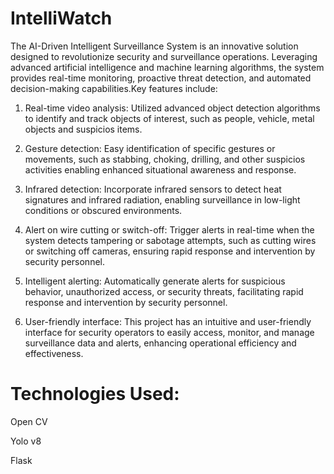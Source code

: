 # IntelliWatch
The AI-Driven Intelligent Surveillance System is an innovative solution designed to revolutionize security and surveillance operations. Leveraging advanced artificial intelligence and machine learning algorithms, the system provides real-time monitoring, proactive threat detection, and automated decision-making capabilities.Key features include:

1. Real-time video analysis: Utilized advanced object detection algorithms to identify and track objects of interest, such as people, vehicle, metal objects and suspicios items.

2. Gesture detection: Easy identification of specific gestures or movements, such as stabbing, choking, drilling, and other suspicios activities enabling enhanced situational awareness and response.

3. Infrared detection: Incorporate infrared sensors to detect heat signatures and infrared radiation, enabling surveillance in low-light conditions or obscured environments.

4. Alert on wire cutting or switch-off: Trigger alerts in real-time when the system detects tampering or sabotage attempts, such as cutting wires or switching off cameras, ensuring rapid response and intervention by security personnel.

5. Intelligent alerting: Automatically generate alerts for suspicious behavior, unauthorized access, or security threats, facilitating rapid response and intervention by security personnel.

6. User-friendly interface: This project has an intuitive and user-friendly interface for security operators to easily access, monitor, and manage surveillance data and alerts, enhancing operational efficiency and effectiveness.

# Technologies Used:
Open CV

Yolo v8

Flask

